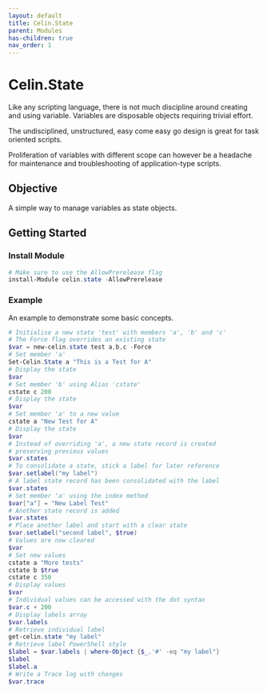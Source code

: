 ```yaml
---
layout: default
title: Celin.State
parent: Modules
has-children: true
nav_order: 1
---
```


# Celin.State

Like any scripting language, there is not much discipline around creating and using variable.  Variables are disposable objects requiring trivial effort.

The undisciplined, unstructured, easy come easy go design is great for task oriented scripts.

Proliferation of variables with different scope can however be a headache for  maintenance and troubleshooting of application-type scripts.  

## Objective

A simple way to manage variables as state objects.

## Getting Started

### Install Module

```powershell
# Make sure to use the AllowPrerelease flag
install-Module celin.state -AllowPrerelease
```

### Example

An example to demonstrate some basic concepts.

```powershell
# Initialise a new state 'test' with members 'a', 'b' and 'c'
# The Force flag overrides an existing state
$var = new-celin.state test a,b,c -Force
# Set member 'a'
Set-Celin.State a "This is a Test for A"
# Display the state
$var
# Set member 'b' using Alias 'cstate'
cstate c 200
# Display the state
$var
# Set member 'a' to a new value
cstate a "New Test for A"
# Display the state
$var
# Instead of overriding 'a', a new state record is created
# preserving previous values
$var.states
# To consolidate a state, stick a label for later reference
$var.setlabel("my label")
# A label state record has been consolidated with the label
$var.states
# Set member 'a' using the index method
$var["a"] = "New Label Test"
# Another state record is added
$var.states
# Place another label and start with a clear state
$var.setlabel("second label", $true)
# Values are now cleared
$var
# Set new values
cstate a "More tests"
cstate b $true
cstate c 350
# Display values
$var
# Individual values can be accessed with the dot syntax
$var.c + 200
# Display labels array
$var.labels
# Retrieve individual label
get-celin.state "my label"
# Retrieve label PowerShell style
$label = $var.labels | where-Object {$_.'#' -eq "my label"}
$label
$label.a
# Write a Trace log with changes
$var.trace
```
